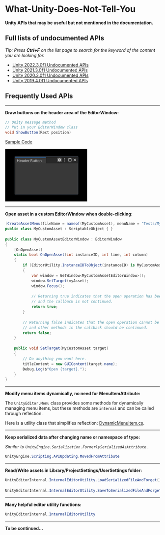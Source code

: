 What-Unity-Does-Not-Tell-You
===

**Unity APIs that may be useful but not mentioned in the documentation.**


## Full lists of undocumented APIs

*Tip: Press **Ctrl+F** on the list page to search for the keyword of the content you are looking for.*

- [Unity 2022.3.0f1 Undocumented APIs](./Unity_2022.3.0f1_Undocumented_APIs.md)
- [Unity 2021.3.0f1 Undocumented APIs](./Unity_2021.3.0f1_Undocumented_APIs.md)
- [Unity 2020.3.0f1 Undocumented APIs](./Unity_2020.3.0f1_Undocumented_APIs.md)
- [Unity 2019.4.0f1 Undocumented APIs](./Unity_2019.4.0f1_Undocumented_APIs.md)


## Frequently Used APIs

---
**Draw buttons on the header area of the EditorWindow:**

```csharp
// Unity message method
// Put in your EditorWindow class
void ShowButton(Rect position)
```

[Sample Code](./sample_codes/HeaderButtonSampleWindow.cs)

![Header Button](./images/img_window_header_button.png)

---
**Open asset in a custom EditorWindow when double-clicking:**

```csharp
[CreateAssetMenu(fileName = nameof(MyCustomAsset), menuName = "Tests/My Custom Asset")]
public class MyCustomAsset : ScriptableObject { }

public class MyCustomAssetEditorWindow : EditorWindow
{
    [OnOpenAsset]
    static bool OnOpenAsset(int instanceID, int line, int column)
    {
        if (EditorUtility.InstanceIDToObject(instanceID) is MyCustomAsset myAsset)
        {
            var window = GetWindow<MyCustomAssetEditorWindow>();
            window.SetTarget(myAsset);
            window.Focus();

            // Returning true indicates that the open operation has been processed
            // and the callback is not continued.
            return true;
        }

        // Returning false indicates that the open operation cannot be handled here,
        // and other methods in the callback should be continued.
        return false;
    }

    public void SetTarget(MyCustomAsset target)
    {
        // Do anything you want here.
        titleContent = new GUIContent(target.name);
        Debug.Log($"Open {target}.");
    }
}
```

---
**Modify menu items dynamically, no need for MenuItemAttribute:**

The `UnityEditor.Menu` class provides some methods for dynamically managing menu items, but these methods are `internal` and can be called through reflection.

Here is a utility class that simplifies reflection: [DynamicMenuItem.cs](https://gist.github.com/SolarianZ/e20ee9aa0c0caaa2aff6ced6a07d7a00).

---
**Keep serialized data after changing name or namespace of type:**

*Similar to `UnityEngine.Serialization.FormerlySerializedAsAttribute` .*

```csharp
UnityEngine.Scripting.APIUpdating.MovedFromAttribute
```

---
**Read/Write assets in Library/ProjectSettings/UserSettings folder:**

```csharp
UnityEditorInternal.InternalEditorUtility.LoadSerializedFileAndForget()

UnityEditorInternal.InternalEditorUtility.SaveToSerializedFileAndForget()
```

---
**Many helpful editor utility functions:**

```csharp
UnityEditorInternal.InternalEditorUtility
```

---
**To be continued...**
